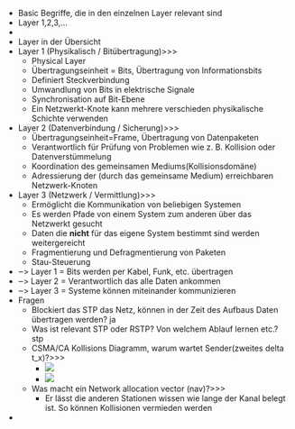 - Basic Begriffe, die in den einzelnen Layer relevant sind
- Layer 1,2,3,...
- 
- Layer in der Übersicht
- Layer 1 (Physikalisch / Bitübertragung)>>>
    - Physical Layer
    - Übertragungseinheit = Bits, Übertragung von Informationsbits
    - Definiert Steckverbindung
    - Umwandlung von Bits in elektrische Signale
    - Synchronisation auf Bit-Ebene
    - Ein Netzwerkt-Knote kann mehrere verschieden physikalische Schichte verwenden
- Layer 2 (Datenverbindung / Sicherung)>>>
    - Übertragungseinheit=Frame, Übertragung von Datenpaketen
    - Verantwortlich für Prüfung von Problemen wie z. B. Kollision oder Datenverstümmelung
    - Koordination des gemeinsamen Mediums(Kollisionsdomäne)
    - Adressierung der (durch das gemeinsame Medium) erreichbaren Netzwerk-Knoten
- Layer 3 (Netzwerk / Vermittlung)>>>
    - Ermöglicht die Kommunikation von beliebigen Systemen
    - Es werden Pfade von einem System zum anderen über das Netzwerkt gesucht
    - Daten die **nicht** für das eigene System bestimmt sind werden weitergereicht
    - Fragmentierung und Defragmentierung von Paketen
    - Stau-Steuerung
- ‒> Layer 1 = Bits werden per Kabel, Funk, etc. übertragen
- ‒> Layer 2 = Verantwortlich das alle Daten ankommen
- ‒> Layer 3 = Systeme können miteinander kommunizieren
- Fragen
    - Blockiert das STP das Netz, können in der Zeit des Aufbaus Daten übertragen werden? ja 
    - Was ist relevant STP oder RSTP? Von welchem Ablauf lernen etc.? stp
    - CSMA/CA Kollisions Diagramm, warum wartet Sender(zweites delta t_x)?>>>
        - ![](https://remnote-user-data.s3.amazonaws.com/vyAfzelfM3gSs5YgBcAEFkzOqsYFq21yu3A6gKeExcqvT53CTr4iJPRUOnHyL55753mnAnVgsgD-Iy5wsqAsj9v1eORH_VcgsZi6NlfppQ5JyuApYwzhnXANpeJ74FpQ.png)
        - ![](https://remnote-user-data.s3.amazonaws.com/7BJWjWNcQh25sl439FP6RLfsRzeGpl-UDrHJ7p7w_bS9Y4EcI9E9sdwMf5shQBWaMb2ohb8d3U2D5INIMXNEP3OUT_ZSD8790ZGW8pB8b6zQAqBwXpad4_JLnvxQZSAI.png)
    - Was macht ein Network allocation vector (nav)?>>>
        - Er lässt die anderen Stationen wissen wie lange der Kanal belegt ist. So können Kollisionen vermieden werden
- 
